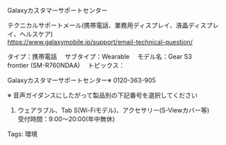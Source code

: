 Galaxyカスタマーサポートセンター

テクニカルサポートメール(携帯電話、業務用ディスプレイ、液晶ディスプレイ、ヘルスケア)  
https://www.galaxymobile.jp/support/email-technical-question/  

タイプ：携帯電話 　サブタイプ：Wearable 　モデル名：Gear S3  
frontier ‎(SM-R760NDAA)‎ 　トピックス：  

Galaxyカスタマーサポートセンター※ 0120-363-905

※ 音声ガイダンスにしたがって製品別の下記番号を選択してください

1. ウェアラブル、Tab S(Wi-Fiモデル)、アクセサリー(S-Viewカバー等)  
    受付時間：9:00～20:00(年中無休)  
    

Tags: 環境